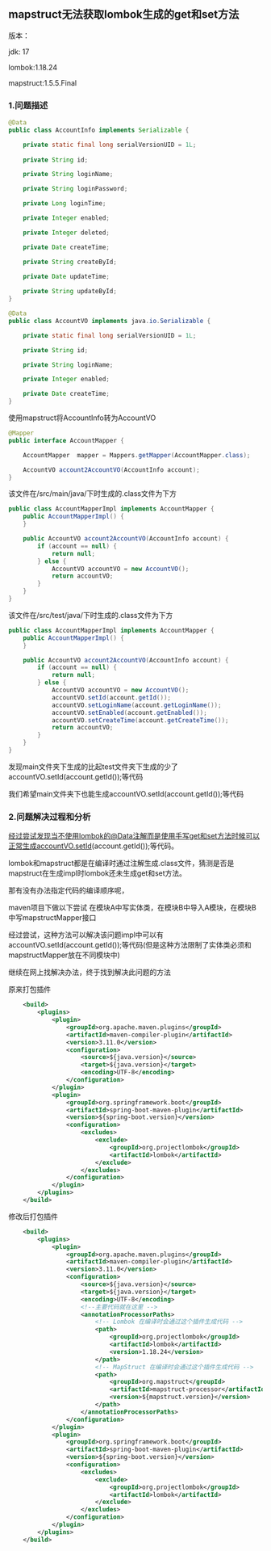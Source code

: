 ## mapstruct无法获取lombok生成的get和set方法

版本：

jdk: 17

lombok:1.18.24

mapstruct:1.5.5.Final

### 1.问题描述

```java
@Data
public class AccountInfo implements Serializable {

    private static final long serialVersionUID = 1L;
    
    private String id;

    private String loginName;

    private String loginPassword;

    private Long loginTime;

    private Integer enabled;

    private Integer deleted;

    private Date createTime;

    private String createById;

    private Date updateTime;
    
    private String updateById;
}
```

```java
@Data
public class AccountVO implements java.io.Serializable {

    private static final long serialVersionUID = 1L;

    private String id;

    private String loginName;

    private Integer enabled;

    private Date createTime;
}
```

使用mapstruct将AccountInfo转为AccountVO

```java
@Mapper
public interface AccountMapper {

    AccountMapper  mapper = Mappers.getMapper(AccountMapper.class);

    AccountVO account2AccountVO(AccountInfo account);
}
```

该文件在/src/main/java/下时生成的.class文件为下方

```java
public class AccountMapperImpl implements AccountMapper {
    public AccountMapperImpl() {
    }

    public AccountVO account2AccountVO(AccountInfo account) {
        if (account == null) {
            return null;
        } else {
            AccountVO accountVO = new AccountVO();
            return accountVO;
        }
    }
}
```

该文件在/src/test/java/下时生成的.class文件为下方

```java
public class AccountMapperImpl implements AccountMapper {
    public AccountMapperImpl() {
    }

    public AccountVO account2AccountVO(AccountInfo account) {
        if (account == null) {
            return null;
        } else {
            AccountVO accountVO = new AccountVO();
            accountVO.setId(account.getId());
            accountVO.setLoginName(account.getLoginName());
            accountVO.setEnabled(account.getEnabled());
            accountVO.setCreateTime(account.getCreateTime());
            return accountVO;
        }
    }
}
```

发现main文件夹下生成的比起test文件夹下生成的少了accountVO.setId(account.getId());等代码

我们希望main文件夹下也能生成accountVO.setId(account.getId());等代码

### 2.问题解决过程和分析

经过尝试发现当不使用lombok的@Data注解而是使用手写get和set方法时候可以正常生成accountVO.setId(account.getId());等代码。

lombok和mapstruct都是在编译时通过注解生成.class文件，猜测是否是mapstruct在生成impl时lombok还未生成get和set方法。

那有没有办法指定代码的编译顺序呢，

maven项目下做以下尝试 在模块A中写实体类，在模块B中导入A模块，在模块B中写mapstructMapper接口 

经过尝试，这种方法可以解决该问题impl中可以有accountVO.setId(account.getId());等代码(但是这种方法限制了实体类必须和mapstructMapper放在不同模块中)

继续在网上找解决办法，终于找到解决此问题的方法

原来打包插件

```xml
    <build>
        <plugins>
            <plugin>
                <groupId>org.apache.maven.plugins</groupId>
                <artifactId>maven-compiler-plugin</artifactId>
                <version>3.11.0</version>
                <configuration>
                    <source>${java.version}</source>
                    <target>${java.version}</target>
                    <encoding>UTF-8</encoding>
                </configuration>
            </plugin>
            <plugin>
                <groupId>org.springframework.boot</groupId>
                <artifactId>spring-boot-maven-plugin</artifactId>
                <version>${spring-boot.version}</version>
                <configuration>
                    <excludes>
                        <exclude>
                            <groupId>org.projectlombok</groupId>
                            <artifactId>lombok</artifactId>
                        </exclude>
                    </excludes>
                </configuration>
            </plugin>
        </plugins>
    </build>
```

修改后打包插件

```xml
    <build>
        <plugins>
            <plugin>
                <groupId>org.apache.maven.plugins</groupId>
                <artifactId>maven-compiler-plugin</artifactId>
                <version>3.11.0</version>
                <configuration>
                    <source>${java.version}</source>
                    <target>${java.version}</target>
                    <encoding>UTF-8</encoding>
                    <!--主要代码就在这里 -->
                    <annotationProcessorPaths>
                        <!-- Lombok 在编译时会通过这个插件生成代码 -->
                        <path>
                            <groupId>org.projectlombok</groupId>
                            <artifactId>lombok</artifactId>
                            <version>1.18.24</version>
                        </path>
                        <!-- MapStruct 在编译时会通过这个插件生成代码 -->
                        <path>
                            <groupId>org.mapstruct</groupId>
                            <artifactId>mapstruct-processor</artifactId>
                            <version>${mapstruct.version}</version>
                        </path>
                    </annotationProcessorPaths>
                </configuration>
            </plugin>
            <plugin>
                <groupId>org.springframework.boot</groupId>
                <artifactId>spring-boot-maven-plugin</artifactId>
                <version>${spring-boot.version}</version>
                <configuration>
                    <excludes>
                        <exclude>
                            <groupId>org.projectlombok</groupId>
                            <artifactId>lombok</artifactId>
                        </exclude>
                    </excludes>
                </configuration>
            </plugin>
        </plugins>
    </build>
```





